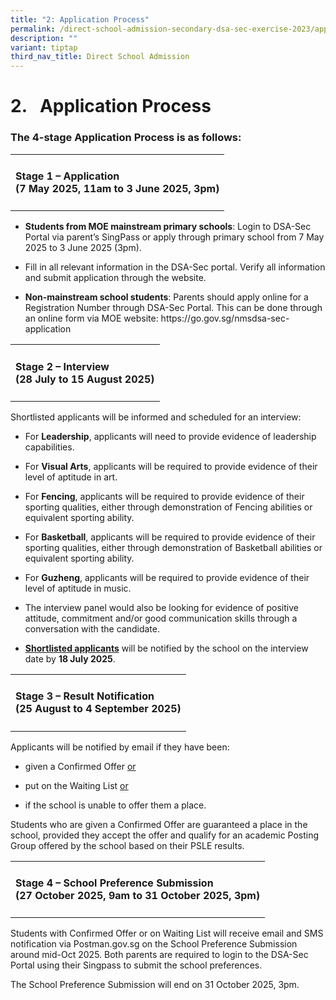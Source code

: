 ```yaml
---
title: "2: Application Process"
permalink: /direct-school-admission-secondary-dsa-sec-exercise-2023/application-process/
description: ""
variant: tiptap
third_nav_title: Direct School Admission
---
```

<h1><strong>2.&nbsp;&nbsp; Application Process</strong></h1>
<h3>The 4-stage Application Process is as follows:</h3>
<table style="minWidth: 25px">
<colgroup>
<col>
</colgroup>
<tbody>
<tr>
<td rowspan="1" colspan="1">
<h4><strong>Stage 1 – Application</strong><br><strong>(7 May 2025, 11am to 3 June 2025, 3pm)</strong></h4>
</td>
</tr>
</tbody>
</table>
<ul data-tight="true" class="tight">
<li>
<p><strong>Students from MOE mainstream primary schools</strong>: Login to
DSA-Sec Portal via parent’s SingPass or apply through primary school from
7 May 2025 to 3 June 2025 (3pm).</p>
</li>
<li>
<p>Fill in all relevant information in the DSA-Sec portal. Verify all information
and submit application through the website.</p>
</li>
<li>
<p><strong>Non-mainstream school students</strong>: Parents should apply
online for a Registration Number through DSA-Sec Portal. This can be done
through an online form via MOE website: <a rel="noopener noreferrer nofollow" target="_blank">https://go.gov.sg/nmsdsa-sec-application</a>
</p>
</li>
</ul>
<table style="minWidth: 25px">
<colgroup>
<col>
</colgroup>
<tbody>
<tr>
<td rowspan="1" colspan="1">
<h4><strong>Stage 2 – Interview</strong><br><strong>(28 July to 15 August 2025)</strong></h4>
</td>
</tr>
</tbody>
</table>
<p>Shortlisted applicants will be informed and scheduled for an interview:</p>
<ul data-tight="true" class="tight">
<li>
<p>For <strong>Leadership</strong>, applicants will need to provide evidence
of leadership capabilities.</p>
</li>
<li>
<p>For <strong>Visual Arts</strong>, applicants will be required to provide
evidence of their level of aptitude in art.</p>
</li>
<li>
<p>For <strong>Fencing</strong>, applicants will be required to provide evidence
of their sporting qualities, either through demonstration of Fencing abilities
or equivalent sporting ability.</p>
</li>
<li>
<p>For <strong>Basketball</strong>, applicants will be required to provide
evidence of their sporting qualities, either through demonstration of Basketball
abilities or equivalent sporting ability.</p>
</li>
<li>
<p>For <strong>Guzheng</strong>, applicants will be required to provide evidence
of their level of aptitude in music.</p>
</li>
<li>
<p>The interview panel would also be looking for evidence of positive attitude,
commitment and/or good communication skills through a conversation with
the candidate.</p>
</li>
<li>
<p><strong><u>Shortlisted applicants</u></strong> will be notified by the
school on the interview date by <strong>18 July 2025</strong>.</p>
</li>
</ul>
<table style="minWidth: 25px">
<colgroup>
<col>
</colgroup>
<tbody>
<tr>
<td rowspan="1" colspan="1">
<h4><strong>Stage 3 – Result Notification</strong><br><strong>(25 August to 4 September 2025)</strong></h4>
</td>
</tr>
</tbody>
</table>
<p>Applicants will be notified by email if they have been:</p>
<ul data-tight="true" class="tight">
<li>
<p>given a Confirmed Offer <u>or</u>
</p>
</li>
<li>
<p>put on the Waiting List <u>or</u>
</p>
</li>
<li>
<p>if the school is unable to offer them a place.</p>
</li>
</ul>
<p>Students who are given a Confirmed Offer are guaranteed a place in the
school, provided they accept the offer and qualify for an academic Posting
Group offered by the school based on their PSLE results.</p>
<table style="minWidth: 25px">
<colgroup>
<col>
</colgroup>
<tbody>
<tr>
<td rowspan="1" colspan="1">
<h4><strong>Stage 4 – School Preference Submission</strong><br><strong>(27 October 2025, 9am to 31 October 2025, 3pm)</strong></h4>
</td>
</tr>
</tbody>
</table>
<p>Students with Confirmed Offer or on Waiting List will receive email and
SMS notification via <a rel="noopener noreferrer nofollow" target="_blank">Postman.gov.sg</a> on
the School Preference Submission around mid-Oct 2025. Both parents are
required to login to the DSA-Sec Portal using their Singpass to submit
the school preferences.</p>
<p>The School Preference Submission will end on 31 October 2025, 3pm.</p>
